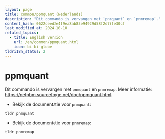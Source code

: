 ```yaml
---
layout: page
title: common/ppmquant (Nederlands)
description: "Dit commando is vervangen met `pnmquant` en `pnmremap`."
content_hash: 0622ceed2e4f9ea8ab83e94929d58f2d75fe30cf
last_modified_at: 2024-10-10
related_topics:
  - title: English version
    url: /en/common/ppmquant.html
    icon: bi bi-globe
tldri18n_status: 2
---
```

# ppmquant

Dit commando is vervangen met `pnmquant` en `pnmremap`.
Meer informatie: <https://netpbm.sourceforge.net/doc/ppmquant.html>.

- Bekijk de documentatie voor `pnmquant`:

`tldr pnmquant`

- Bekijk de documentatie voor `pnmremap`:

`tldr pnmremap`
